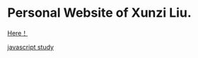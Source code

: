 # Personal Website of Xunzi Liu.

<a href = "liuxunzi.com">Here！</a>   

<a href="javascript/node.md">javascript study</a>